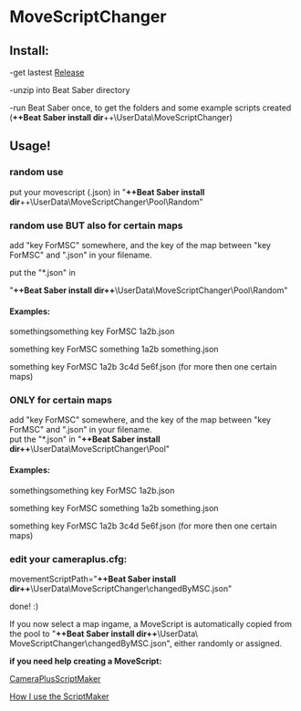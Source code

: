 # MoveScriptChanger





## Install:


-get lastest [Release](https://github.com/Ceppy82/MoveScriptChanger/releases)

-unzip into Beat Saber directory

-run Beat Saber once, to get the folders and some example scripts created
	(**++Beat Saber install dir**++\UserData\MoveScriptChanger)





## Usage!


### random use

put your movescript (.json) in
"**++Beat Saber install dir**++\UserData\MoveScriptChanger\Pool\Random"


### random use BUT also for certain maps
	
add "key ForMSC" somewhere, and the key of the map between "key ForMSC" and ".json" in your filename.

put the "*.json" in

"**++Beat Saber install dir++**\UserData\MoveScriptChanger\Pool\Random"
		
#### Examples:
somethingsomething key ForMSC 1a2b.json	

something key ForMSC something 1a2b something.json	

something key ForMSC 1a2b 3c4d 5e6f.json (for more then one certain maps)	


	
### ONLY for certain maps
	
add "key ForMSC" somewhere, and the key of the map between "key ForMSC" and ".json" in your filename.	
put the "*.json" in	
"**++Beat Saber install dir++**\UserData\MoveScriptChanger\Pool"	
		
#### Examples:
somethingsomething key ForMSC 1a2b.json		

something key ForMSC something 1a2b something.json	

something key ForMSC 1a2b 3c4d 5e6f.json (for more then one certain maps)
		
	
	
### edit your cameraplus.cfg:

movementScriptPath="**++Beat Saber install dir++**\UserData\MoveScriptChanger\changedByMSC.json"



done! :)	

If you now select a map ingame, a MoveScript is automatically copied from the pool to
	"**++Beat Saber install dir++**\UserData\ MoveScriptChanger\changedByMSC.json", either randomly or assigned.


**if you need help creating a MoveScript:**

[CameraPlusScriptMaker](https://github.com/Ceppy82/MoveScriptChanger/raw/master/CameraPlusScriptMaker%20RC2.ods)	

[How I use the ScriptMaker](https://youtu.be/PIoim8pPWLU)

